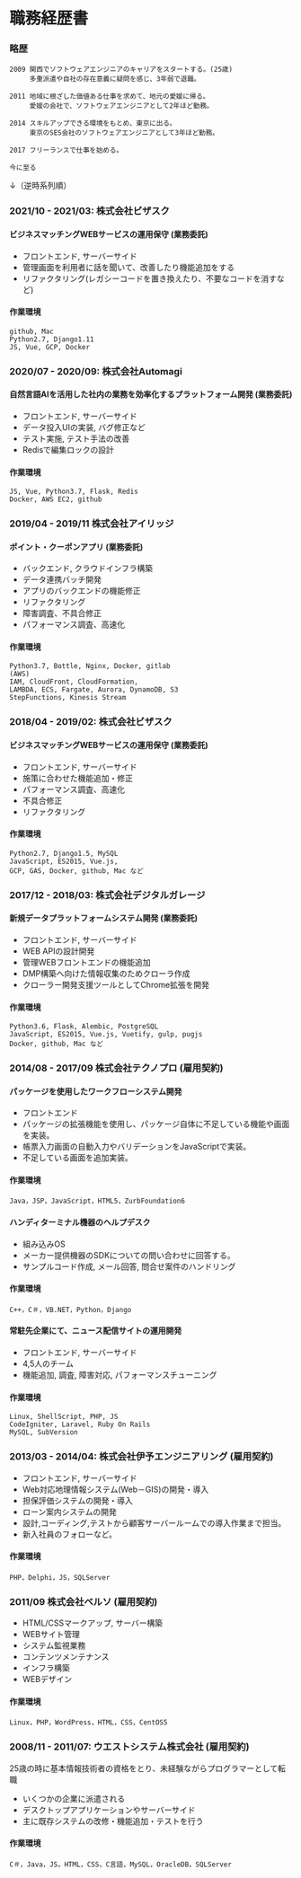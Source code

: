 # 職務経歴書

### 略歴
```
2009 関西でソフトウェアエンジニアのキャリアをスタートする。(25歳)
     多重派遣や自社の存在意義に疑問を感じ、3年弱で退職。

2011 地域に根ざした価値ある仕事を求めて、地元の愛媛に帰る。
     愛媛の会社で、ソフトウェアエンジニアとして2年ほど勤務。

2014 スキルアップできる環境をもとめ、東京に出る。
     東京のSES会社のソフトウェアエンジニアとして3年ほど勤務。

2017 フリーランスで仕事を始める。

今に至る
```


↓（逆時系列順）

### 2021/10 - 2021/03: 株式会社ビザスク

#### ビジネスマッチングWEBサービスの運用保守 (業務委託)
  - フロントエンド, サーバーサイド
  - 管理画面を利用者に話を聞いて、改善したり機能追加をする
  - リファクタリング(レガシーコードを置き換えたり、不要なコードを消すなど)
#### 作業環境
    github, Mac
    Python2.7, Django1.11
    JS, Vue, GCP, Docker


### 2020/07 - 2020/09: 株式会社Automagi

#### 自然言語AIを活用した社内の業務を効率化するプラットフォーム開発 (業務委託)
  - フロントエンド, サーバーサイド
  - データ投入UIの実装, バグ修正など
  - テスト実施, テスト手法の改善
  - Redisで編集ロックの設計

#### 作業環境
    JS, Vue, Python3.7, Flask, Redis
    Docker, AWS EC2, github


### 2019/04 - 2019/11 株式会社アイリッジ

#### ポイント・クーポンアプリ (業務委託)
  - バックエンド, クラウドインフラ構築
  - データ連携バッチ開発
  - アプリのバックエンドの機能修正
  - リファクタリング
  - 障害調査、不具合修正
  - パフォーマンス調査、高速化

#### 作業環境
    Python3.7, Bottle, Nginx, Docker, gitlab
    (AWS)
    IAM, CloudFront, CloudFormation, 
    LAMBDA, ECS, Fargate, Aurora, DynamoDB, S3
    StepFunctions, Kinesis Stream

### 2018/04 - 2019/02: 株式会社ビザスク

#### ビジネスマッチングWEBサービスの運用保守 (業務委託)
  - フロントエンド, サーバーサイド
  - 施策に合わせた機能追加・修正
  - パフォーマンス調査、高速化
  - 不具合修正
  - リファクタリング
#### 作業環境
    Python2.7, Django1.5, MySQL
    JavaScript, ES2015, Vue.js,
    GCP, GAS, Docker, github, Mac など



### 2017/12 - 2018/03: 株式会社デジタルガレージ

#### 新規データプラットフォームシステム開発 (業務委託)
  - フロントエンド, サーバーサイド
  - WEB APIの設計開発
  - 管理WEBフロントエンドの機能追加
  - DMP構築へ向けた情報収集のためクローラ作成
  - クローラー開発支援ツールとしてChrome拡張を開発
#### 作業環境
    Python3.6, Flask, Alembic, PostgreSQL
    JavaScript, ES2015, Vue.js, Vuetify, gulp, pugjs
    Docker, github, Mac など


### 2014/08 - 2017/09 株式会社テクノプロ (雇用契約)

#### パッケージを使用したワークフローシステム開発
  - フロントエンド
  - パッケージの拡張機能を使用し、パッケージ自体に不足している機能や画面を実装。
  - 帳票入力画面の自動入力やバリデーションをJavaScriptで実装。
  - 不足している画面を追加実装。
#### 作業環境
    Java，JSP，JavaScript，HTML5，ZurbFoundation6 

#### ハンディターミナル機器のヘルプデスク
  - 組み込みOS
  - メーカー提供機器のSDKについての問い合わせに回答する。
  - サンプルコード作成, メール回答, 問合せ案件のハンドリング

#### 作業環境
    C++，C＃，VB.NET，Python，Django

#### 常駐先企業にて、ニュース配信サイトの運用開発
  - フロントエンド, サーバーサイド
  - 4,5人のチーム
  - 機能追加, 調査, 障害対応, パフォーマンスチューニング
#### 作業環境
    Linux, ShellScript, PHP, JS
    CodeIgniter, Laravel, Ruby On Rails
    MySQL, SubVersion

### 2013/03 - 2014/04: 株式会社伊予エンジニアリング (雇用契約)
  - フロントエンド, サーバーサイド
  - Web対応地理情報システム(Web－GIS)の開発・導入
  - 担保評価システムの開発・導入
  - ローン案内システムの開発
  - 設計,コーディング,テストから顧客サーバールームでの導入作業まで担当。
  - 新入社員のフォローなど。
#### 作業環境
    PHP，Delphi，JS，SQLServer 


### 2011/09 株式会社ベルソ (雇用契約)
  - HTML/CSSマークアップ, サーバー構築
  - WEBサイト管理
  - システム監視業務
  - コンテンツメンテナンス
  - インフラ構築
  - WEBデザイン

#### 作業環境
    Linux，PHP，WordPress，HTML，CSS，CentOS5


### 2008/11 - 2011/07: ウエストシステム株式会社 (雇用契約)
25歳の時に基本情報技術者の資格をとり、未経験ながらプログラマーとして転職
  - いくつかの企業に派遣される
  - デスクトップアプリケーションやサーバーサイド
  - 主に既存システムの改修・機能追加・テストを行う

#### 作業環境
    C＃，Java，JS，HTML，CSS，C言語，MySQL，OracleDB，SQLServer 
